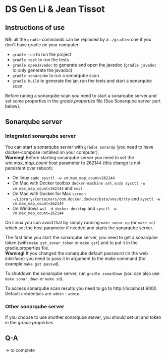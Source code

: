 # DS Gen Li & Jean Tissot

## Instructions of use

NB: all the `gradle` commands can be replaced by a `./gradlew` one if you don't have gradle on your computer.

- `gradle run` to run the project
- `gradle test` to run the tests
- `gradle openJavadoc` to generate and open the javadoc (`gradle javadoc` to only generate the javadoc)
- `gradle sonarqube` to run a sonarqube scan
- `gradle build` to generate the jar, run the tests and start a sonarqube scan

Before runing a sonarqube scan you need to start a sonarqube server and set some properties in the _gradle.properties_ file (See Sonarqube server part below).

## Sonarqube server

### Integrated sonarqube server

You can start a sonarqube server with `gradle sonarUp` (you need to have docker-compose installed on your computer).  
**Warning!** Before starting sonarqube server you need to set the _wm.max_map_count_ host parameter to 262144 (this change is not persistent over reboot):

- On linux `sudo sysctl -w vm.max_map_count=262144`
- On Mac with Docker toolbox `docker-machine ssh`, `sudo sysctl -w vm.max_map_count=262144` and `exit`
- On Mac with Docker for Mac `screen ~/Library/Containers/com.docker.docker/Data/vms/0/tty` and `sysctl -w vm.max_map_count=262144`
- On Windows `wsl -d docker-desktop` and `sysctl -w vm.max_map_count=262144`

On Linux you can avoid that by simply running `make sonar_up` (or `make su`) which set the host parameter if needed and starts the sonarqube server.

The first time you start the sonarqube server, you need to get a sonarqube token (with `make get_sonar_token` or `make gst`) and to put it in the gradle.properties file.  
**Warning!** If you changed the sonarqube default password (in the web interface) you need to pass it in argument to the make command (for example `make gst passwd`).

To shutdown the sonarqube server, run `gradle sonarDown` (you can also use `make sonar_down` or `make sd`).

To access sonarqube scan resutls you need to go to http://localhost:9000. Default credentials are `admin` - `admin`.

### Other sonarqube server

If you choose to use another sonarqube server, you should set url and token in the _gradle.properties_

## Q-A

→ to complete
